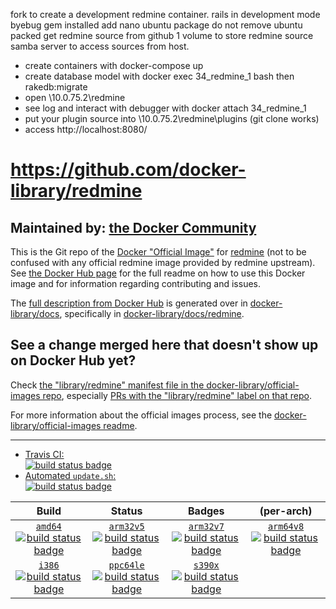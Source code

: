 fork to create a development redmine container.
rails in development mode
byebug gem installed
add nano ubuntu package
do not remove ubuntu packed
get redmine source from github
1 volume to store redmine source
samba server to access sources from host.

- create containers with docker-compose up
- create database model with docker exec 34_redmine_1 bash then rakedb:migrate
- open \\10.0.75.2\redmine
- see log and interact with debugger with docker attach 34_redmine_1
- put your plugin source into \\10.0.75.2\redmine\plugins (git clone works)
- access http://localhost:8080/


# https://github.com/docker-library/redmine

## Maintained by: [the Docker Community](https://github.com/docker-library/redmine)

This is the Git repo of the [Docker "Official Image"](https://docs.docker.com/docker-hub/official_repos/) for [redmine](https://hub.docker.com/_/redmine/) (not to be confused with any official redmine image provided by redmine upstream). See [the Docker Hub page](https://hub.docker.com/_/redmine/) for the full readme on how to use this Docker image and for information regarding contributing and issues.

The [full description from Docker Hub](https://hub.docker.com/_/redmine/) is generated over in [docker-library/docs](https://github.com/docker-library/docs), specifically in [docker-library/docs/redmine](https://github.com/docker-library/docs/tree/master/redmine).

## See a change merged here that doesn't show up on Docker Hub yet?

Check [the "library/redmine" manifest file in the docker-library/official-images repo](https://github.com/docker-library/official-images/blob/master/library/redmine), especially [PRs with the "library/redmine" label on that repo](https://github.com/docker-library/official-images/labels/library%2Fredmine).

For more information about the official images process, see the [docker-library/official-images readme](https://github.com/docker-library/official-images/blob/master/README.md).

---

-	[Travis CI:  
	![build status badge](https://img.shields.io/travis/docker-library/redmine/master.svg)](https://travis-ci.org/docker-library/redmine/branches)
-	[Automated `update.sh`:  
	![build status badge](https://doi-janky.infosiftr.net/job/update.sh/job/redmine/badge/icon)](https://doi-janky.infosiftr.net/job/update.sh/job/redmine)

| Build | Status | Badges | (per-arch) |
|:-:|:-:|:-:|:-:|
| [`amd64`<br />![build status badge](https://doi-janky.infosiftr.net/job/multiarch/job/amd64/job/redmine/badge/icon)](https://doi-janky.infosiftr.net/job/multiarch/job/amd64/job/redmine) | [`arm32v5`<br />![build status badge](https://doi-janky.infosiftr.net/job/multiarch/job/arm32v5/job/redmine/badge/icon)](https://doi-janky.infosiftr.net/job/multiarch/job/arm32v5/job/redmine) | [`arm32v7`<br />![build status badge](https://doi-janky.infosiftr.net/job/multiarch/job/arm32v7/job/redmine/badge/icon)](https://doi-janky.infosiftr.net/job/multiarch/job/arm32v7/job/redmine) | [`arm64v8`<br />![build status badge](https://doi-janky.infosiftr.net/job/multiarch/job/arm64v8/job/redmine/badge/icon)](https://doi-janky.infosiftr.net/job/multiarch/job/arm64v8/job/redmine) |
| [`i386`<br />![build status badge](https://doi-janky.infosiftr.net/job/multiarch/job/i386/job/redmine/badge/icon)](https://doi-janky.infosiftr.net/job/multiarch/job/i386/job/redmine) | [`ppc64le`<br />![build status badge](https://doi-janky.infosiftr.net/job/multiarch/job/ppc64le/job/redmine/badge/icon)](https://doi-janky.infosiftr.net/job/multiarch/job/ppc64le/job/redmine) | [`s390x`<br />![build status badge](https://doi-janky.infosiftr.net/job/multiarch/job/s390x/job/redmine/badge/icon)](https://doi-janky.infosiftr.net/job/multiarch/job/s390x/job/redmine) |

<!-- THIS FILE IS GENERATED BY https://github.com/docker-library/docs/blob/master/generate-repo-stub-readme.sh -->
